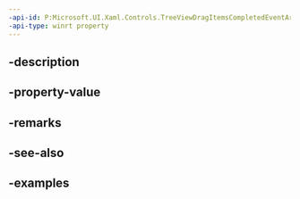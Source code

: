 ```yaml
---
-api-id: P:Microsoft.UI.Xaml.Controls.TreeViewDragItemsCompletedEventArgs.NewParentItem
-api-type: winrt property
---
```


## -description

## -property-value

## -remarks

## -see-also

## -examples

